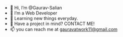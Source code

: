 - 👋 Hi, I’m @Gaurav-Salian
- 👀 I’m a Web Developer
- 🌱 Learning new things everyday. 
- 💞️ Have a project in mind? CONTACT ME! 
- 📫 you can reach me at gauravatwork11@gmail.com

<!---
Gaurav-Salian/Gaurav-Salian is a ✨ special ✨ repository because its `README.md` (this file) appears on your GitHub profile.
You can click the Preview link to take a look at your changes.
--->
